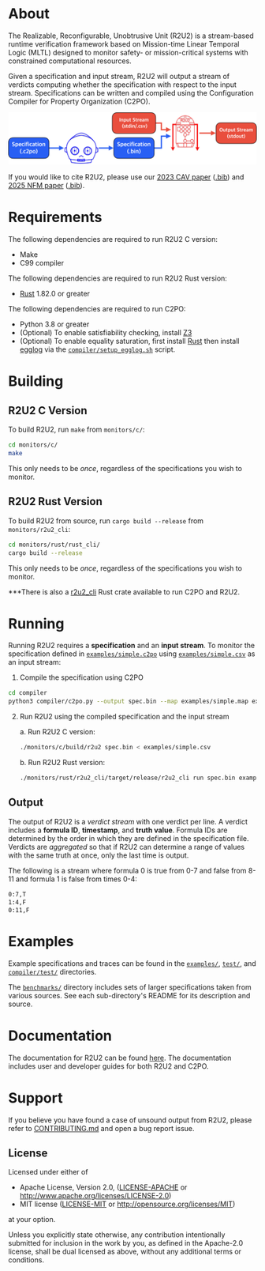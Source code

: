 # About

The Realizable, Reconfigurable, Unobtrusive Unit (R2U2) is a stream-based runtime verification
framework based on Mission-time Linear Temporal Logic (MLTL) designed to monitor safety- or
mission-critical systems with constrained computational resources.

Given a specification and input stream, R2U2 will output a stream of verdicts computing whether the
specification with respect to the input stream. Specifications can be written and compiled using the
Configuration Compiler for Property Organization (C2PO).

![R2U2 workflow](docs/_static/r2u2-flow.png)

If you would like to cite R2U2, please use our [2023 CAV paper](https://link.springer.com/chapter/10.1007/978-3-031-37709-9_23) ([.bib](CITATION.bib)) and [2025 NFM paper](https://temporallogic.org/research/R2U2Rust/) ([.bib](CITATION2.bib)). 

# Requirements 

The following dependencies are required to run R2U2 C version:
- Make 
- C99 compiler 

The following dependencies are required to run R2U2 Rust version:
- [Rust](https://www.rust-lang.org/tools/install) 1.82.0 or greater 

The following dependencies are required to run C2PO: 
- Python 3.8 or greater
- (Optional) To enable satisfiability checking, install [Z3](https://github.com/Z3Prover/z3)
- (Optional) To enable equality saturation, first install [Rust](https://www.rust-lang.org/tools/install) then install [egglog](https://github.com/egraphs-good/egglog) via the [`compiler/setup_egglog.sh`](compiler/setup_egglog.sh) script.

# Building

## R2U2 C Version

To build R2U2, run `make` from `monitors/c/`:
```bash
cd monitors/c/
make
```
This only needs to be *once*, regardless of the specifications you wish to monitor.

## R2U2 Rust Version

To build R2U2 from source, run `cargo build --release` from `monitors/r2u2_cli`:
```bash
cd monitors/rust/rust_cli/
cargo build --release
```

This only needs to be *once*, regardless of the specifications you wish to monitor.

***There is also a [r2u2_cli](https://crates.io/crates/r2u2_cli) Rust crate available to run C2PO and R2U2.

# Running

Running R2U2 requires a **specification** and an **input stream**. To monitor the specification
defined in [`examples/simple.c2po`](examples/simple.c2po) using
[`examples/simple.csv`](examples/simple.csv) as an input stream:

1. Compile the specification using C2PO
```bash
cd compiler
python3 compiler/c2po.py --output spec.bin --map examples/simple.map examples/simple.c2po 
```

2. Run R2U2 using the compiled specification and the input stream

    a. Run R2U2 C version:
    ```bash
    ./monitors/c/build/r2u2 spec.bin < examples/simple.csv
    ```
    b. Run R2U2 Rust version:
    ```bash
    ./monitors/rust/r2u2_cli/target/release/r2u2_cli run spec.bin examples/simple.csv
    ```

## Output

The output of R2U2 is a *verdict stream* with one verdict per line. A verdict includes a **formula
ID**, **timestamp**, and **truth value**. Formula IDs are determined by the order in which they are
defined in the specification file.  Verdicts are *aggregated* so that if R2U2 can determine a range
of values with the same truth at once, only the last time is output.

The following is a stream where formula 0 is true from 0-7 and false from 8-11 and formula 1 is
false from times 0-4:

```
0:7,T
1:4,F
0:11,F
```

# Examples

Example specifications and traces can be found in the [`examples/`](examples/), [`test/`](test/),
and  [`compiler/test/`](compiler/test/) directories.

The [`benchmarks/`](benchmarks/) directory includes sets of larger specifications taken from various
sources. See each sub-directory's README for its description and source.

# Documentation

The documentation for R2U2 can be found [here](https://r2u2.github.io/r2u2/). The documentation includes user and developer guides for both R2U2 and C2PO.

# Support 

If you believe you have found a case of unsound output from R2U2, please refer to
[CONTRIBUTING.md](CONTRIBUTING.md) and open a bug report issue.

## License

Licensed under either of

* Apache License, Version 2.0, ([LICENSE-APACHE](LICENSE-APACHE) or http://www.apache.org/licenses/LICENSE-2.0)
* MIT license ([LICENSE-MIT](LICENSE-MIT) or http://opensource.org/licenses/MIT)

at your option.

Unless you explicitly state otherwise, any contribution intentionally submitted for inclusion in the
work by you, as defined in the Apache-2.0 license, shall be dual licensed as above, without any
additional terms or conditions.
